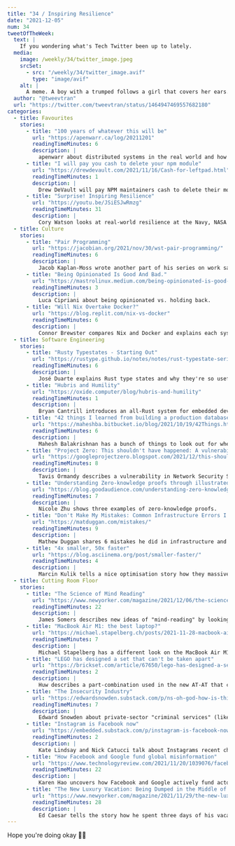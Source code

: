 ```yaml
---
title: "34 / Inspiring Resilience"
date: "2021-12-05"
num: 34
tweetOfTheWeek:
  text: |
    If you wondering what's Tech Twitter been up to lately.
  media:
    image: /weekly/34/twitter_image.jpeg
    srcSet: 
      - src: "/weekly/34/twitter_image.avif"
        type: "image/avif"
    alt: |
      A meme. A boy with a trumped follows a girl that covers her ears. Text on the boy reads "crypto/nft/web3/dao", text on the girl reads "tech twitter"
  author: "@tweevtran"
  url: "https://twitter.com/tweevtran/status/1464947469557682180"
categories:
  - title: Favourites
    stories:
      - title: "100 years of whatever this will be"
        url: "https://apenwarr.ca/log/20211201"
        readingTimeMinutes: 6 
        description: |
          apenwarr about distributed systems in the real world and how they all eventually go awry if they're not regulated.
      - title: "I will pay you cash to delete your npm module"
        url: "https://drewdevault.com/2021/11/16/Cash-for-leftpad.html"
        readingTimeMinutes: 1
        description: |
          Drew DeVault will pay NPM maintainers cash to delete their module, the more weekly downloads the more cache. The idea is to disrupt and question the crazy JavaScript ecosystem.
      - title: "Surprise! Inspiring Resilience"
        url: "https://youtu.be/JSiESJwRmzg"
        readingTimeMinutes: 31
        description: |
          Cory Watson looks at real-world resilience at the Navy, NASA and others to find inspiration for the tech sector.
  - title: Culture
    stories:
      - title: "Pair Programming"
        url: "https://jacobian.org/2021/nov/30/wst-pair-programming/"
        readingTimeMinutes: 6
        description: |
          Jacob Kaplan-Moss wrote another part of his series on work sample tests and explains how to structure and evaluate pair-programming tests.
      - title: "Being Opinionated Is Good And Bad."
        url: "https://mastrolinux.medium.com/being-opinionated-is-good-and-bad-897303bdb2db"
        readingTimeMinutes: 3
        description: |
          Luca Cipriani about being opinionated vs. holding back.
      - title: "Will Nix Overtake Docker?"
        url: "https://blog.replit.com/nix-vs-docker"
        readingTimeMinutes: 6
        description: |
          Connor Brewster compares Nix and Docker and explains each system's advantages.
  - title: Software Engineering
    stories:
      - title: "Rusty Typestates - Starting Out"
        url: "https://rustype.github.io/notes/notes/rust-typestate-series/rust-typestate-part-1.html"
        readingTimeMinutes: 6
        description: |
          José Duarte explains Rust type states and why they're so useful.
      - title: "Hubris and Humility"
        url: "https://oxide.computer/blog/hubris-and-humility"
        readingTimeMinutes: 1
        description: |
          Bryan Cantrill introduces an all-Rust system for embedded devices (Hubris) and a debugger for it (Humility).
      - title: "42 things I learned from building a production database"
        url: "https://maheshba.bitbucket.io/blog/2021/10/19/42Things.html"
        readingTimeMinutes: 6
        description: |
          Mahesh Balakrishnan has a bunch of things to look out for when building a production database.
      - title: "Project Zero: This shouldn't have happened: A vulnerability postmortem"
        url: "https://googleprojectzero.blogspot.com/2021/12/this-shouldnt-have-happened.html"
        readingTimeMinutes: 8
        description: |
          Tavis Ormandy describes a vulnerability in Network Security Services that should've been discovered but wasn't.
      - title: "Understanding Zero-knowledge proofs through illustrated examples"
        url: "https://blog.goodaudience.com/understanding-zero-knowledge-proofs-through-simple-examples-df673f796d99"
        readingTimeMinutes: 7
        description: |
          Nicole Zhu shows three examples of zero-knowledge proofs.
      - title: "Don't Make My Mistakes: Common Infrastructure Errors I've Made"
        url: "https://matduggan.com/mistakes/"
        readingTimeMinutes: 9
        description: |
          Mathew Duggan shares 6 mistakes he did in infrastructure and what you should do instead.
      - title: "4x smaller, 50x faster"
        url: "https://blog.asciinema.org/post/smaller-faster/"
        readingTimeMinutes: 4
        description: |
          Marcin Kulik tells a nice optimisation story how they massively sped up their web-player by replacing ClojureScript with Rust WASM + slim JavaScript framework.
  - title: Cutting Room Floor
    stories:
      - title: "The Science of Mind Reading"
        url: "https://www.newyorker.com/magazine/2021/12/06/the-science-of-mind-reading"
        readingTimeMinutes: 22
        description: |
          James Somers describes new ideas of "mind-reading" by looking at the brain area that activates.
      - title: "MacBook Air M1: the best laptop?"
        url: "https://michael.stapelberg.ch/posts/2021-11-28-macbook-air-m1/"
        readingTimeMinutes: 7
        description: |
          Michael Stapelberg has a different look on the MacBook Air M1 including things like Linux, Emacs and NEO keyboard layouts.
      - title: "LEGO has designed a set that can't be taken apart"
        url: "https://brickset.com/article/67650/lego-has-designed-a-set-that-can-t-be-taken-apart"
        readingTimeMinutes: 2
        description: |
          Huw describes a part-combination used in the new AT-AT that can't be taken apart without damaging parts.
      - title: "The Insecurity Industry"
        url: "https://edwardsnowden.substack.com/p/ns-oh-god-how-is-this-legal"
        readingTimeMinutes: 7
        description: |
          Edward Snowden about private-sector "criminal services" (like NSO).
      - title: "Instagram is Facebook now"
        url: "https://embedded.substack.com/p/instagram-is-facebook-now"
        readingTimeMinutes: 2
        description: |
          Kate Lindsay and Nick Catucci talk about Instagrams recent changes in the algorithm and how it continues to become the next Boomer-Facebook.
      - title: "How Facebook and Google fund global misinformation"
        url: "https://www.technologyreview.com/2021/11/20/1039076/facebook-google-disinformation-clickbait/"
        readingTimeMinutes: 22
        description: |
          Karen Hao uncovers how Facebook and Google actively fund actors that publish dangerous fake-news via their ad network.
      - title: "The New Luxury Vacation: Being Dumped in the Middle of Nowhere"
        url: "https://www.newyorker.com/magazine/2021/11/29/the-new-luxury-vacation-being-dumped-in-the-middle-of-nowhere"
        readingTimeMinutes: 28
        description: |
          Ed Caesar tells the story how he spent three days of his vacation alone in the wilderness without a mobile phone.
---
```


Hope you're doing okay ✌🏻
